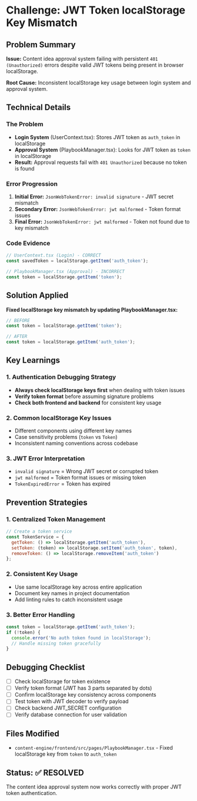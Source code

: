 # Challenge: JWT Token localStorage Key Mismatch

## Problem Summary
**Issue:** Content idea approval system failing with persistent `401 (Unauthorized)` errors despite valid JWT tokens being present in browser localStorage.

**Root Cause:** Inconsistent localStorage key usage between login system and approval system.

## Technical Details

### The Problem
- **Login System** (UserContext.tsx): Stores JWT token as `auth_token` in localStorage
- **Approval System** (PlaybookManager.tsx): Looks for JWT token as `token` in localStorage
- **Result:** Approval requests fail with `401 Unauthorized` because no token is found

### Error Progression
1. **Initial Error:** `JsonWebTokenError: invalid signature` - JWT secret mismatch
2. **Secondary Error:** `JsonWebTokenError: jwt malformed` - Token format issues  
3. **Final Error:** `JsonWebTokenError: jwt malformed` - Token not found due to key mismatch

### Code Evidence
```javascript
// UserContext.tsx (Login) - CORRECT
const savedToken = localStorage.getItem('auth_token');

// PlaybookManager.tsx (Approval) - INCORRECT  
const token = localStorage.getItem('token');
```

## Solution Applied
**Fixed localStorage key mismatch by updating PlaybookManager.tsx:**
```javascript
// BEFORE
const token = localStorage.getItem('token');

// AFTER  
const token = localStorage.getItem('auth_token');
```

## Key Learnings

### 1. Authentication Debugging Strategy
- **Always check localStorage keys first** when dealing with token issues
- **Verify token format** before assuming signature problems
- **Check both frontend and backend** for consistent key usage

### 2. Common localStorage Key Issues
- Different components using different key names
- Case sensitivity problems (`token` vs `Token`)
- Inconsistent naming conventions across codebase

### 3. JWT Error Interpretation
- `invalid signature` = Wrong JWT secret or corrupted token
- `jwt malformed` = Token format issues or missing token
- `TokenExpiredError` = Token has expired

## Prevention Strategies

### 1. Centralized Token Management
```javascript
// Create a token service
const TokenService = {
  getToken: () => localStorage.getItem('auth_token'),
  setToken: (token) => localStorage.setItem('auth_token', token),
  removeToken: () => localStorage.removeItem('auth_token')
};
```

### 2. Consistent Key Usage
- Use same localStorage key across entire application
- Document key names in project documentation
- Add linting rules to catch inconsistent usage

### 3. Better Error Handling
```javascript
const token = localStorage.getItem('auth_token');
if (!token) {
  console.error('No auth token found in localStorage');
  // Handle missing token gracefully
}
```

## Debugging Checklist
- [ ] Check localStorage for token existence
- [ ] Verify token format (JWT has 3 parts separated by dots)
- [ ] Confirm localStorage key consistency across components
- [ ] Test token with JWT decoder to verify payload
- [ ] Check backend JWT_SECRET configuration
- [ ] Verify database connection for user validation

## Files Modified
- `content-engine/frontend/src/pages/PlaybookManager.tsx` - Fixed localStorage key from `token` to `auth_token`

## Status: ✅ RESOLVED
The content idea approval system now works correctly with proper JWT token authentication.
